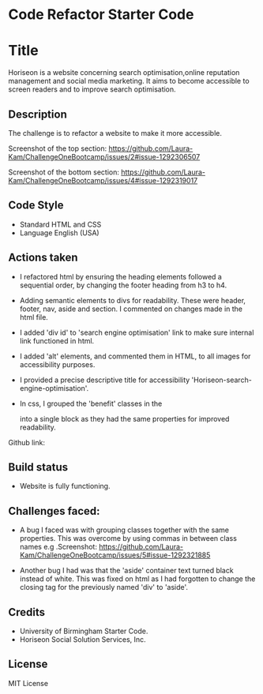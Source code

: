 # Code Refactor Starter Code
# Title

Horiseon is a website concerning search optimisation,online reputation management and social media marketing. It aims to become accessible to screen readers and to improve search optimisation.

## Description
The challenge is to refactor a website to make it more accessible.

Screenshot of the top section: https://github.com/Laura-Kam/ChallengeOneBootcamp/issues/2#issue-1292306507

Screenshot of the bottom section: https://github.com/Laura-Kam/ChallengeOneBootcamp/issues/4#issue-1292319017

## Code Style

* Standard HTML and CSS
* Language English (USA)

## Actions taken

* I refactored html by ensuring the heading elements followed a sequential order, by changing the footer heading from h3 to h4.

* Adding semantic elements to divs for readability. These were header, footer, nav, aside and section. I commented on changes made in the html file.

* I added 'div id' to 'search engine optimisation' link to make sure internal link functioned in html.

* I added 'alt' elements, and commented them in HTML, to all images for accessibility purposes.

* I provided a precise descriptive title for accessibility 'Horiseon-search-engine-optimisation'.

* In css, I grouped the 'benefit' classes in the <aside> into a single block as they had the same properties for improved readability.

Github link: 

## Build status

* Website is fully functioning.

## Challenges faced:

* A bug I faced was with grouping classes together with the same properties. This was overcome by using commas in between class names e.g .Screenshot: https://github.com/Laura-Kam/ChallengeOneBootcamp/issues/5#issue-1292321885

* Another bug I had was that the 'aside' container text turned black instead of white. This was fixed on html as I had forgotten to change the closing tag for the previously named 'div' to 'aside'.


## Credits

* University of Birmingham Starter Code.
* Horiseon Social Solution Services, Inc.


## License
MIT License